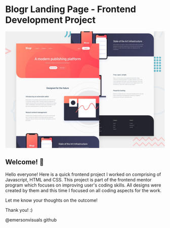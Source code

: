 # Blogr Landing Page - Frontend Development Project

![Design preview for the Blogr landing page coding challenge](./design/desktop-preview.jpg)

## Welcome! 👋

Hello everyone! Here is a quick frontend project I worked on comprising of Javascript, HTML and CSS. This project is part of the frontend mentor program which focuses on improving user's coding skills. All designs were created by them and this time I focused on all coding aspects for the work. 

Let me know your thoughts on the outcome!

Thank you! :) 

@emersonvisuals github 